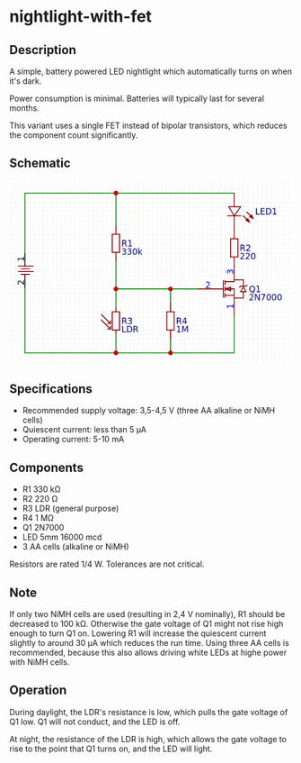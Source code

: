 # nightlight-with-fet

## Description
A simple, battery powered LED nightlight which automatically turns on when it's dark.

Power consumption is minimal. Batteries will typically last for several months.

This variant uses a single FET instead of bipolar transistors, which reduces the component
count significantly.

## Schematic

![schematic](./schematic.png)

## Specifications
* Recommended supply voltage: 3,5-4,5 V (three AA alkaline or NiMH cells)
* Quiescent current: less than 5 µA
* Operating current: 5-10 mA

## Components
* R1 330 kΩ
* R2 220 Ω
* R3 LDR (general purpose)
* R4 1 MΩ
* Q1 2N7000
* LED 5mm 16000 mcd
* 3 AA cells (alkaline or NiMH)

Resistors are rated 1/4 W. Tolerances are not critical.

## Note
If only two NiMH cells are used (resulting in 2,4 V nominally), R1 should be decreased to
100 kΩ. Otherwise the gate voltage of Q1 might not rise high enough to turn Q1 on. Lowering
R1 will increase the quiescent current slightly to around 30 µA which reduces the run time.
Using three AA cells is recommended, because this also allows driving white LEDs at highe
power with NiMH cells.

## Operation
During daylight, the LDR's resistance is low, which pulls the gate voltage of Q1 low. Q1
will not conduct, and the LED is off.

At night, the resistance of the LDR is high, which allows the gate voltage to rise to the
point that Q1 turns on, and the LED will light.
